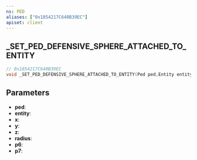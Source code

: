 ```yaml
---
ns: PED
aliases: ["0x1854217C640B39EC"]
apiset: client
---
```

## _SET_PED_DEFENSIVE_SPHERE_ATTACHED_TO_ENTITY

```c
// 0x1854217C640B39EC
void _SET_PED_DEFENSIVE_SPHERE_ATTACHED_TO_ENTITY(Ped ped,Entity entity,float x,float y,float z,float radius,int p6,BOOL p7);
```


## Parameters
* **ped**:
* **entity**:
* **x**:
* **y**:
* **z**:
* **radius**:
* **p6**:
* **p7**:



